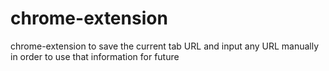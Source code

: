 # chrome-extension
chrome-extension to save the current tab URL and input any URL manually in order to use that information for future
